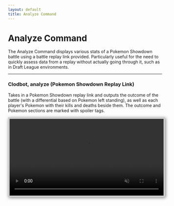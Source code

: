 ```yaml
---
layout: default
title: Analyze Command
---
```


# Analyze Command

The Analyze Command displays various stats of a Pokemon Showdown battle using a battle replay link provided. Particularly useful for the need to quickly assess data from a replay without actually going through it, such as in Draft League environments.

<hr class="line">

### Clodbot, analyze (Pokemon Showdown Replay Link)

Takes in a Pokemon Showdown replay link and outputs the outcome of the battle (with a differential based on Pokemon left standing), as well as each player's Pokemon with their kills and deaths beside them. The outcome and Pokemon sections are marked with spoiler tags.

<video src="assets/videos/Analyze.mp4" style="width:100%; height:auto; border: 5px solid #cccccc; box-shadow: 2px 2px 10px rgba(0,0,0,0.5);" autoplay loop muted playsinline></video>
